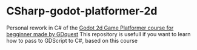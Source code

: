 # CSharp-godot-platformer-2d
Personal rework in C# of the [Godot 2d Game Platformer course for begginner made by GDquest](https://gdquest.mavenseed.com/courses/code-a-professional-platform-game-character-with-godot)
This repository is usefull if you want to learn how to pass to GDScript to C#, based on this course

